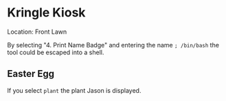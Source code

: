 # Kringle Kiosk
Location: Front Lawn

By selecting "4. Print Name Badge" and entering the name `; /bin/bash` the tool could be escaped into a shell.

## Easter Egg
If you select `plant` the plant Jason is displayed.
<!--stackedit_data:
eyJoaXN0b3J5IjpbMTMzNjgyMTQ0MiwtNzEzMzYxMDM0LDc5OT
g1NjkzOCwyMDg2MDI0NjRdfQ==
-->
